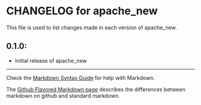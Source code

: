 # CHANGELOG for apache_new

This file is used to list changes made in each version of apache_new.

## 0.1.0:

* Initial release of apache_new

- - -
Check the [Markdown Syntax Guide](http://daringfireball.net/projects/markdown/syntax) for help with Markdown.

The [Github Flavored Markdown page](http://github.github.com/github-flavored-markdown/) describes the differences between markdown on github and standard markdown.
